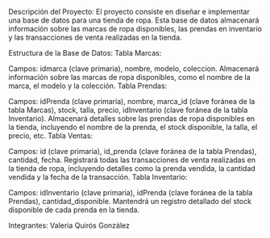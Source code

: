 Descripción del Proyecto:
El proyecto consiste en diseñar e implementar una base de datos para una tienda de ropa. Esta base de datos almacenará información sobre las marcas de ropa disponibles, las prendas en inventario y las transacciones de venta realizadas en la tienda.

Estructura de la Base de Datos:
Tabla Marcas:

Campos: idmarca (clave primaria), nombre, modelo, coleccion.
Almacenará información sobre las marcas de ropa disponibles, como el nombre de la marca, el modelo y la colección.
Tabla Prendas:

Campos: idPrenda (clave primaria), nombre, marca_id (clave foránea de la tabla Marcas), stock, talla, precio, idInventario (clave foránea de la tabla Inventario).
Almacenará detalles sobre las prendas de ropa disponibles en la tienda, incluyendo el nombre de la prenda, el stock disponible, la talla, el precio, etc.
Tabla Ventas:

Campos: id (clave primaria), id_prenda (clave foránea de la tabla Prendas), cantidad, fecha.
Registrará todas las transacciones de venta realizadas en la tienda de ropa, incluyendo detalles como la prenda vendida, la cantidad vendida y la fecha de la transacción.
Tabla Inventario:

Campos: idInventario (clave primaria), idPrenda (clave foránea de la tabla Prendas), cantidad_disponible.
Mantendrá un registro detallado del stock disponible de cada prenda en la tienda.


Integrantes: Valeria Quirós González
